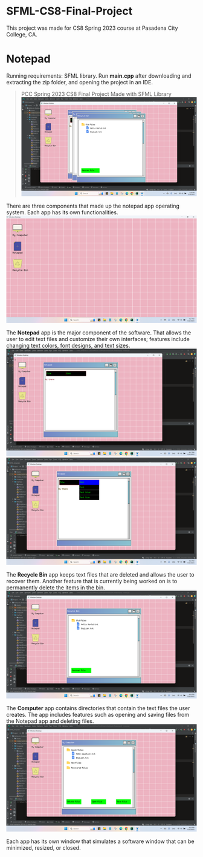 # SFML-CS8-Final-Project
This project was made for CS8 Spring 2023 course at Pasadena City College, CA. 

# Notepad
Running requirements: SFML library. Run **main.cpp** after downloading and extracting the zip folder, and opening the project in an IDE.
> PCC Spring 2023 CS8 Final Project Made with SFML Library
![software](project_screenshots/Screenshot%20(829).png)

There are three components that made up the notepad app operating system. Each app has its own functionalities. 
![](project_screenshots/Screenshot%20(823).png)

The **Notepad** app is the major component of the software. That allows the user to edit text files and customize their own interfaces; features include changing text colors, font designs, and text sizes. 
![](project_screenshots/Screenshot%20(824).png)
![](project_screenshots/Screenshot%20(825).png)

The **Recycle Bin** app keeps text files that are deleted and allows the user to recover them. Another feature that is currently being worked on is to permanently delete the items in the bin.
![](project_screenshots/Screenshot%20(827).png)

The **Computer** app contains directories that contain the text files the user creates. The app includes features such as opening and saving files from the Notepad app and deleting files. 
![](project_screenshots/Screenshot%20(828).png)

Each app has its own window that simulates a software window that can be minimized, resized, or closed. 
